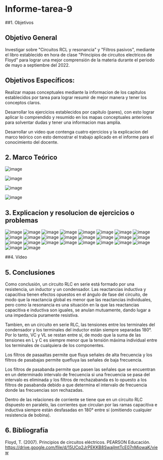 # Informe-tarea-9

##1. Objetivos

## Objetivo General

Investigar sobre "Circuitos RCL y resonancia" y "Filtros pasivos", mediante el libro establecido en hora de clase "Principios de circuitos electricos de Floyd" para lograr una mejor comprensión de la materia durante el periodo de mayo a septiembre del 2022.

## Objetivos Específicos:

Realizar mapas conceptuales mediante la informacion de los capitulos establecidos por tarea para lograr resumir de mejor manera y tener los conceptos claros.

Desarrollar los ejercicios establecidos por capitulo (pares), con esto lograr aplicar lo comprendido y resumido en los mapas conceptuales anteriores para solventar dudas y tener una informacion mas amplia.

Desarrollar un video que contenga cuatro ejercicios y la explicacion del marco teórico con esto demostrar el trabajo aplicado en el informe para el conocimiento del docente.

## 2. Marco Teórico

![image](https://user-images.githubusercontent.com/116761073/221631695-8a05c3c9-f0d3-4010-833d-689a0ddb5ecb.png)

![image](https://user-images.githubusercontent.com/116761073/221631880-5d50507e-6a59-4e11-9e56-e3facd17a1e2.png)

![image](https://user-images.githubusercontent.com/116761073/221631976-eb7346b0-56df-42c4-aec3-f9026376906c.png)

![image](https://user-images.githubusercontent.com/116761073/221632336-dc458b71-3f49-45f6-a72a-f2c69c026610.png)

## 3. Explicacion y resolucion de ejercicios o problemas

![image](https://user-images.githubusercontent.com/116761073/221640383-8f1eea58-7fcd-4a0d-ac29-64d98482d14d.png)
![image](https://user-images.githubusercontent.com/116761073/221640450-156586aa-4f9a-4dd0-af1c-9d8851cf6081.png)
![image](https://user-images.githubusercontent.com/116761073/221640548-7a848221-5fa0-438a-9186-8e6f90ab6d55.png)
![image](https://user-images.githubusercontent.com/116761073/221640685-462af943-0410-4968-9456-3f1236135b3e.png)
![image](https://user-images.githubusercontent.com/116761073/221640793-fb8ae243-11a9-4bc7-9276-8e2619705ed2.png)
![image](https://user-images.githubusercontent.com/116761073/221640863-254d8260-f488-4a76-ad6e-6b9307cf6014.png)
![image](https://user-images.githubusercontent.com/116761073/221640972-cfdd1c47-b812-4441-b82b-10a847c4d04a.png)
![image](https://user-images.githubusercontent.com/116761073/221641029-a49b21b4-a373-43d2-a093-d4bb9e04773d.png)
![image](https://user-images.githubusercontent.com/116761073/221641113-097d7bea-9f28-487d-92f8-a201af1792d2.png)
![image](https://user-images.githubusercontent.com/116761073/221641191-f3dab17d-b7db-4a29-a459-e7187fdd2fa2.png)
![image](https://user-images.githubusercontent.com/116761073/221641261-0fb33aaf-fbcf-4033-a603-fdb30199c1a8.png)
![image](https://user-images.githubusercontent.com/116761073/221641364-c623237a-0cd9-4652-b935-522683fd36b2.png)
![image](https://user-images.githubusercontent.com/116761073/221641435-ab5706a5-df79-407b-a9d3-ff7881c3e810.png)
![image](https://user-images.githubusercontent.com/116761073/221641507-76b66f4e-2c6e-48e0-bc64-5b98a150272b.png)
![image](https://user-images.githubusercontent.com/116761073/221641587-3ab2a178-d7c8-4e93-b733-a568a3b5c381.png)
![image](https://user-images.githubusercontent.com/116761073/221641673-39ca8de3-6475-4746-920c-c5fc67572aeb.png)
![image](https://user-images.githubusercontent.com/116761073/221641760-0adf27fa-83d0-4b06-b2b4-2c5a9aa4fffc.png)
![image](https://user-images.githubusercontent.com/116761073/221641884-0e2c7214-7fe5-4c01-8d9e-5139271bde1a.png)
![image](https://user-images.githubusercontent.com/116761073/221642025-8e044d0d-c708-41f5-bfb0-f3b83794295f.png)
![image](https://user-images.githubusercontent.com/116761073/221642111-d07363bc-23fa-4a04-a60e-82e7ff992008.png)
![image](https://user-images.githubusercontent.com/116761073/221642185-dd35273c-c487-4cd5-9893-1b0cc9b4ddfa.png)
![image](https://user-images.githubusercontent.com/116761073/221642281-25b4f68c-9373-4427-80ee-a5f422b77c53.png)
![image](https://user-images.githubusercontent.com/116761073/221642396-abefaec7-7fb9-4c08-84e3-67411921efe8.png)
![image](https://user-images.githubusercontent.com/116761073/221642516-081bb16e-b330-4561-a7f4-e4e492d63e6c.png)
![image](https://user-images.githubusercontent.com/116761073/221642625-b342bdc1-94ba-47c8-9f25-1a0f15e0815a.png)
![image](https://user-images.githubusercontent.com/116761073/221642711-ff724edf-b1ab-4593-ba8a-7719667c1310.png)

##4. Vídeo


## 5. Conclusiones

Como conclusión, un circuito RLC en serie está formado por una resistencia, un inductor y un condensador. Las reactancias inductiva y capacitiva tienen efectos opuestos en el ángulo de fase del circuito, de modo que la reactancia global es menor que las reactancias individuales, pero como la resonancia es una situación en la que las reactancias capacitiva e inductiva son iguales, se anulan mutuamente, dando lugar a una impedancia puramente resistiva.

Tambien, en un circuito en serie RLC, las tensiones entre los terminales del condensador y los terminales del inductor están siempre separadas 180°. Por lo tanto, VC y VL se restan entre sí, de modo que la suma de las tensiones en L y C es siempre menor que la tensión máxima individual entre los terminales de cualquiera de los componentes.

Los filtros de pasaaltas permite que fluya señales de alta frecuencia y los filtros de pasabajas permite quefluya las señales de baja frecuencia.

Los filtros de pasabanda permite que pasen las señales que se encuentran en un determinado intervalo de frecuencia si una frecuencia se pasa del intervalo es eliminada y los filtros de rechazabanda es lo opuesto a los filtros de pasabanda debido a que determina el intervalo de frecuencia donde las frecuencias son rechazadas.

Dentro de las relaciones de corriente se tiene que en un circuito RLC dispuesto en paralelo, las corrientes que circulan por las ramas capacitiva e inductiva siempre están desfasadas en 180° entre sí (omitiendo cualquier resistencia de bobina).

## 6. Bibliografía

Floyd, T. (2007). Principios de circuitos eléctricos. PEARSON Educación. https://drive.google.com/file/d/15UCq2JrPEKKB8SwajlmtTcE07nMiowaK/view

